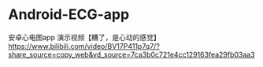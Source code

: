 # Android-ECG-app
安卓心电图app
演示视频【糟了，是心动的感觉】 https://www.bilibili.com/video/BV17P411p7q7/?share_source=copy_web&vd_source=7ca3b0c721e4cc129163fea29fb03aa3
